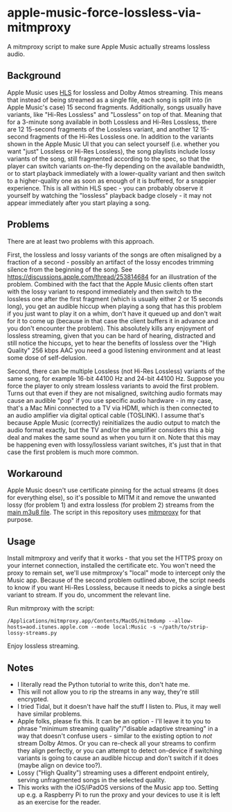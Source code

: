 # apple-music-force-lossless-via-mitmproxy

A mitmproxy script to make sure Apple Music actually streams lossless audio.

## Background

Apple Music uses [HLS](https://datatracker.ietf.org/doc/html/rfc8216) for lossless and Dolby Atmos streaming. This means
that instead of being streamed as a single file, each song is split into (in Apple Music's case) 15 second fragments.
Additionally, songs usually have variants, like "Hi-Res Lossless" and "Lossless" on top of that. Meaning that for a
3-minute song available in both Lossless and Hi-Res Lossless, there are 12 15-second fragments of the Lossless variant,
and another 12 15-second fragments of the Hi-Res Lossless one. In addition to the variants shown in the Apple Music UI
that you can select yourself (i.e. whether you want "just" Lossless or Hi-Res Lossless), the song playlists include
lossy variants of the song, still fragmented according to the spec, so that the player can switch variants on-the-fly
depending on the available bandwidth, or to start playback immediately with a lower-quality variant and then switch to a
higher-quality one as soon as enough of it is buffered, for a snappier experience. This is all within HLS spec - you can
probably observe it yourself by watching the "lossless" playback badge closely - it may not appear immediately after
you start playing a song.

## Problems

There are at least two problems with this approach.

First, the lossless and lossy variants of the songs are often misaligned by a fraction of a second - possibly an
artifact of the lossy encodes trimming silence from the beginning of the song. See
https://discussions.apple.com/thread/253814684 for an illustration of the problem. Combined with the fact that the
Apple Music clients often start with the lossy variant to respond immediately and then switch to the lossless one after
the first fragment (which is usually either 2 or 15 seconds long), you get an audible hiccup when playing a song that
has this problem if you just want to play it on a whim, don't have it queued up and don't wait for it to come up
(because in that case the client buffers it in advance and you don't encounter the problem). This absolutely kills any
enjoyment of lossless streaming, given that you can be hard of hearing, distracted and still notice the hiccups, yet to
hear the benefits of lossless over the "High Quality" 256 kbps AAC you need a good listening environment and at least
some dose of self-delusion.

Second, there can be multiple Lossless (not Hi-Res Lossless) variants of the same song, for example 16-bit 44100 Hz and
24-bit 44100 Hz. Suppose you force the player to only stream lossless variants to avoid the first problem. Turns out
that even if they are not misaligned, switching audio formats may cause an audible "pop" if you use specific audio
hardware - in my case, that's a Mac Mini connected to a TV via HDMI, which is then connected to an audio amplifier via
digital optical cable (TOSLINK). I assume that's because Apple Music (correctly) reinitializes the audio output to
match the audio format exactly, but the TV and/or the amplifier considers this a big deal and makes the same sound as
when you turn it on. Note that this may be happening even with lossy/lossless variant switches, it's just that in that
case the first problem is much more common. 

## Workaround

Apple Music doesn't use certificate pinning for the actual streams (it does for everything else), so it's possible to
MITM it and remove the unwanted lossy (for problem 1) and extra lossless (for problem 2) streams from the
[main m3u8 file](https://datatracker.ietf.org/doc/html/rfc8216#section-4.3.4). The script in this repository uses
[mitmproxy](https://mitmproxy.org) for that purpose.

## Usage

Install mitmproxy and verify that it works - that you set the HTTPS proxy on your internet connection, installed the
certificate etc. You won't need the proxy to remain set, we'll use mitmproxy's "local" mode to intercept only the Music
app. Because of the second problem outlined above, the script needs to know if you want Hi-Res Lossless, because it
needs to picks a single best variant to stream. If you do, uncomment the relevant line.

Run mitmproxy with the script:
```
/Applications/mitmproxy.app/Contents/MacOS/mitmdump --allow-hosts=aod.itunes.apple.com --mode local:Music -s ~/path/to/strip-lossy-streams.py
```

Enjoy lossless streaming.

## Notes

- I literally read the Python tutorial to write this, don't hate me.
- This will not allow you to rip the streams in any way, they're still encrypted.
- I tried Tidal, but it doesn't have half the stuff I listen to. Plus, it may well have similar problems.
- Apple folks, please fix this. It can be an option  - I'll leave it to you to phrase "minimum streaming
  quality"/"disable adaptive streaming" in a way that doesn't confuse users - similar to the existing option to _not_
  stream Dolby Atmos. Or you can re-check all your streams to confirm they align perfectly, or you can attempt to
  detect on-device if switching variants is going to cause an audible hiccup and don't switch if it does (maybe align
  on device too?).
- Lossy ("High Quality") streaming uses a different endpoint entirely, serving unfragmented songs in the selected
  quality.
- This works with the iOS/iPadOS versions of the Music app too. Setting up e.g. a Raspberry Pi to run the proxy and your 
  devices to use it is left as an exercise for the reader.
